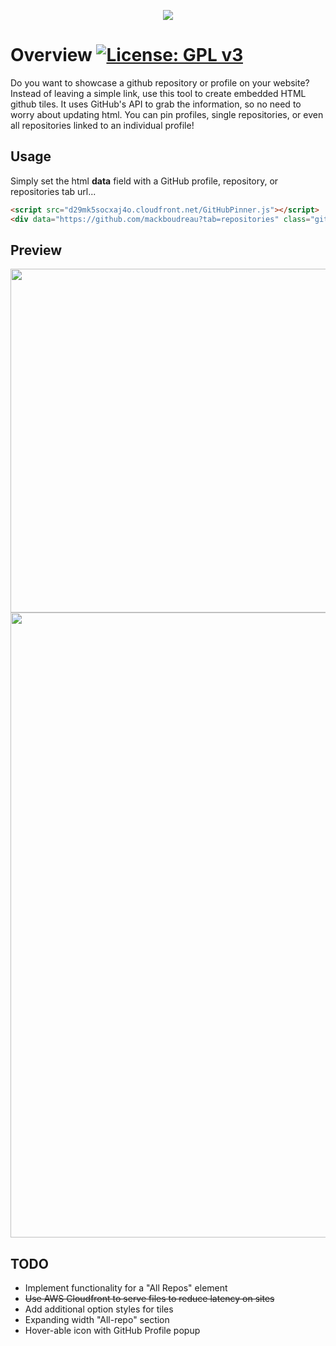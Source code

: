 <p align="center"><img src="https://d29mk5socxaj4o.cloudfront.net/logo.svg"></p>

# Overview [![License: GPL v3](https://img.shields.io/badge/License-GPL%20v3-blue.svg)](https://www.gnu.org/licenses/gpl-3.0)
Do you want to showcase a github repository or profile on your website? Instead of leaving a simple link, use this tool to create embedded HTML github tiles. It uses GitHub's API to grab the information, so no need to worry about updating html. You can pin profiles, single repositories, or even all repositories linked to an individual profile!

## Usage
Simply set the html **data** field with a GitHub profile, repository, or repositories tab url...
```html
<script src="d29mk5socxaj4o.cloudfront.net/GitHubPinner.js"></script>
<div data="https://github.com/mackboudreau?tab=repositories" class="github-pinner" style="visibility: hidden;"></div>
```

## Preview
<p align="left"><img src="https://i.imgur.com/iC56hgU.png" width="550px"><br>
<img src="https://i.imgur.com/8O9L4sf.png" width="1000px"></p>

## TODO
* Implement functionality for a "All Repos" element
* ~~Use AWS Cloudfront to serve files to reduce latency on sites~~
* Add additional option styles for tiles
* Expanding width "All-repo" section
* Hover-able icon with GitHub Profile popup
